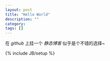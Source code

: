 ```yaml
---
layout: post
title: "Hello World"
description: ""
category: 
tags: []
---
```


在 _github_ 上挂一个 _静态博客_ 似乎是个不错的选择~

{% include JB/setup %}
